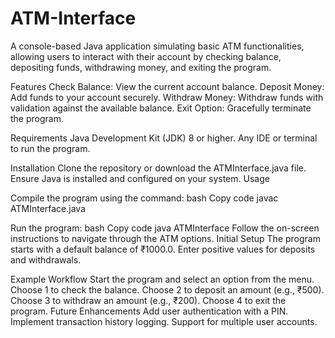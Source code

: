 # ATM-Interface
A console-based Java application simulating basic ATM functionalities, allowing users to interact with their account by checking balance, depositing funds, withdrawing money, and exiting the program.

Features
Check Balance: View the current account balance.
Deposit Money: Add funds to your account securely.
Withdraw Money: Withdraw funds with validation against the available balance.
Exit Option: Gracefully terminate the program.

Requirements
Java Development Kit (JDK) 8 or higher.
Any IDE or terminal to run the program.

Installation
Clone the repository or download the ATMInterface.java file.
Ensure Java is installed and configured on your system.
Usage

Compile the program using the command:
bash
Copy code
javac ATMInterface.java

Run the program:
bash
Copy code
java ATMInterface
Follow the on-screen instructions to navigate through the ATM options.
Initial Setup
The program starts with a default balance of ₹1000.0.
Enter positive values for deposits and withdrawals.

Example Workflow
Start the program and select an option from the menu.
Choose 1 to check the balance.
Choose 2 to deposit an amount (e.g., ₹500).
Choose 3 to withdraw an amount (e.g., ₹200).
Choose 4 to exit the program.
Future Enhancements
Add user authentication with a PIN.
Implement transaction history logging.
Support for multiple user accounts.
